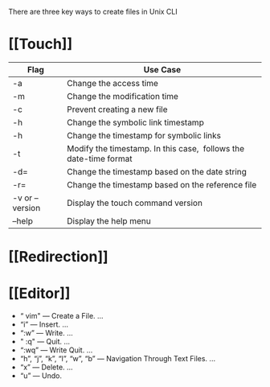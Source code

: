 There are three key ways to create files in Unix CLI
# [[Touch]]
|Flag|Use Case|
|---|---|
|-a|Change the access time|
|-m|Change the modification time|
|-c|Prevent creating a new file|
|-h|Change the symbolic link timestamp|
|-h|Change the timestamp for symbolic links|
|-t <stamp>|Modify the timestamp. In this case, **<stamp>** follows the date-time format|
|-d=<string>|Change the timestamp based on the date string|
|-r=<file>|Change the timestamp based on the reference file|
|-v or –version|Display the touch command version|
|–help|Display the help menu|
# [[Redirection]]
# [[Editor]]
- “ vim" — Create a File. ... 
- “i” — Insert. ... 
- “:w” — Write. ... 
- " :q" — Quit. ... 
- “:wq” — Write Quit. ... 
- “h”, “j”, “k”, “l”, “w”, “b” — Navigation Through Text Files. ... 
- “x” — Delete. ... 
- “u” — Undo.